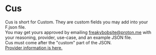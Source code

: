 # Cus
Cus is short for Custom. They are custom fields you may add into your F.json file.
<br>
You may get yours approved by emailing freakybobsite@proton.me with your reasoning, provider, use-case, and an example JSON file.
<br>
Cus must come after the "custom" part of the JSON.
<br>
[Provider information is here.](cus.provider.md)
